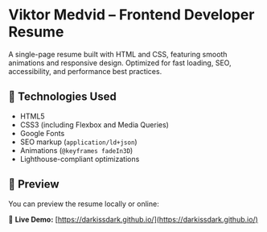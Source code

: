 # Viktor Medvid – Frontend Developer Resume

A single-page resume built with HTML and CSS, featuring smooth animations and responsive design. Optimized for fast loading, SEO, accessibility, and performance best practices.

## 🧩 Technologies Used

- HTML5
- CSS3 (including Flexbox and Media Queries)
- Google Fonts
- SEO markup (`application/ld+json`)
- Animations (`@keyframes fadeIn3D`)
- Lighthouse-compliant optimizations

## 🚀 Preview

You can preview the resume locally or online:

🔗 **Live Demo:** [https://darkissdark.github.io/](https://darkissdark.github.io/)
